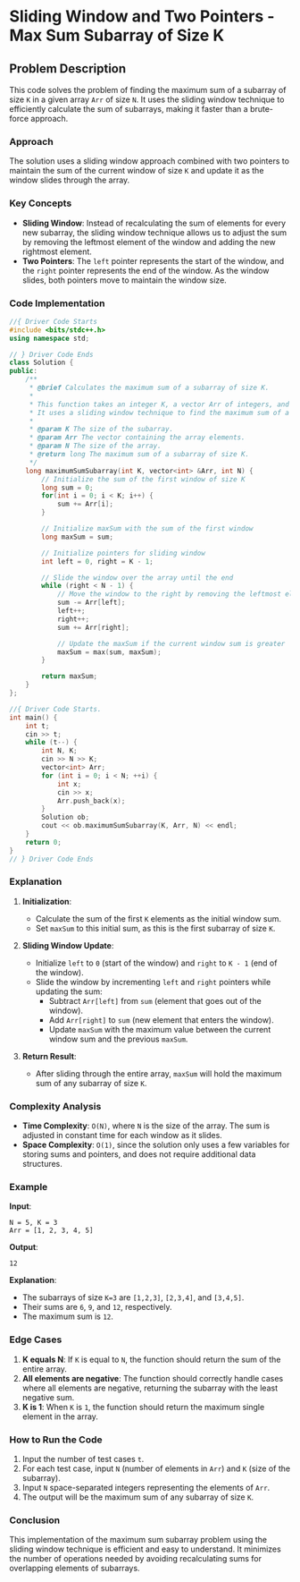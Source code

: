 # Sliding Window and Two Pointers - Max Sum Subarray of Size K

## Problem Description

This code solves the problem of finding the maximum sum of a subarray of size `K` in a given array `Arr` of size `N`. It uses the sliding window technique to efficiently calculate the sum of subarrays, making it faster than a brute-force approach.

### Approach

The solution uses a sliding window approach combined with two pointers to maintain the sum of the current window of size `K` and update it as the window slides through the array.

### Key Concepts

- **Sliding Window**: Instead of recalculating the sum of elements for every new subarray, the sliding window technique allows us to adjust the sum by removing the leftmost element of the window and adding the new rightmost element.
- **Two Pointers**: The `left` pointer represents the start of the window, and the `right` pointer represents the end of the window. As the window slides, both pointers move to maintain the window size.

### Code Implementation

```cpp
//{ Driver Code Starts
#include <bits/stdc++.h>
using namespace std;

// } Driver Code Ends
class Solution {
public:
    /**
     * @brief Calculates the maximum sum of a subarray of size K.
     *
     * This function takes an integer K, a vector Arr of integers, and an integer N, which is the size of Arr.
     * It uses a sliding window technique to find the maximum sum of a subarray with length K.
     *
     * @param K The size of the subarray.
     * @param Arr The vector containing the array elements.
     * @param N The size of the array.
     * @return long The maximum sum of a subarray of size K.
     */
    long maximumSumSubarray(int K, vector<int> &Arr, int N) {
        // Initialize the sum of the first window of size K
        long sum = 0;
        for(int i = 0; i < K; i++) {
            sum += Arr[i];
        }

        // Initialize maxSum with the sum of the first window
        long maxSum = sum;

        // Initialize pointers for sliding window
        int left = 0, right = K - 1;

        // Slide the window over the array until the end
        while (right < N - 1) {
            // Move the window to the right by removing the leftmost element and adding the next element
            sum -= Arr[left];
            left++;
            right++;
            sum += Arr[right];

            // Update the maxSum if the current window sum is greater
            maxSum = max(sum, maxSum);
        }

        return maxSum;
    }
};

//{ Driver Code Starts.
int main() {
    int t;
    cin >> t;
    while (t--) {
        int N, K;
        cin >> N >> K;
        vector<int> Arr;
        for (int i = 0; i < N; ++i) {
            int x;
            cin >> x;
            Arr.push_back(x);
        }
        Solution ob;
        cout << ob.maximumSumSubarray(K, Arr, N) << endl;
    }
    return 0;
}
// } Driver Code Ends
```

### Explanation

1. **Initialization**:

   - Calculate the sum of the first `K` elements as the initial window sum.
   - Set `maxSum` to this initial sum, as this is the first subarray of size `K`.

2. **Sliding Window Update**:

   - Initialize `left` to `0` (start of the window) and `right` to `K - 1` (end of the window).
   - Slide the window by incrementing `left` and `right` pointers while updating the sum:
     - Subtract `Arr[left]` from `sum` (element that goes out of the window).
     - Add `Arr[right]` to `sum` (new element that enters the window).
     - Update `maxSum` with the maximum value between the current window sum and the previous `maxSum`.

3. **Return Result**:
   - After sliding through the entire array, `maxSum` will hold the maximum sum of any subarray of size `K`.

### Complexity Analysis

- **Time Complexity**: `O(N)`, where `N` is the size of the array. The sum is adjusted in constant time for each window as it slides.
- **Space Complexity**: `O(1)`, since the solution only uses a few variables for storing sums and pointers, and does not require additional data structures.

### Example

**Input**:

```plaintext
N = 5, K = 3
Arr = [1, 2, 3, 4, 5]
```

**Output**:

```plaintext
12
```

**Explanation**:

- The subarrays of size `K=3` are `[1,2,3]`, `[2,3,4]`, and `[3,4,5]`.
- Their sums are `6`, `9`, and `12`, respectively.
- The maximum sum is `12`.

### Edge Cases

1. **K equals N**: If `K` is equal to `N`, the function should return the sum of the entire array.
2. **All elements are negative**: The function should correctly handle cases where all elements are negative, returning the subarray with the least negative sum.
3. **K is 1**: When `K` is `1`, the function should return the maximum single element in the array.

### How to Run the Code

1. Input the number of test cases `t`.
2. For each test case, input `N` (number of elements in `Arr`) and `K` (size of the subarray).
3. Input `N` space-separated integers representing the elements of `Arr`.
4. The output will be the maximum sum of any subarray of size `K`.

### Conclusion

This implementation of the maximum sum subarray problem using the sliding window technique is efficient and easy to understand. It minimizes the number of operations needed by avoiding recalculating sums for overlapping elements of subarrays.

